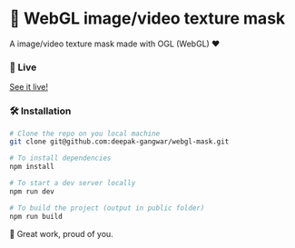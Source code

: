 # 🌿 WebGL image/video texture mask 

A image/video texture mask made with OGL (WebGL) ❤

### 👀 Live
[See it live!](mask.deepakgangwar.me)

### 🛠 Installation

```bash
# Clone the repo on you local machine
git clone git@github.com:deepak-gangwar/webgl-mask.git

# To install dependencies
npm install

# To start a dev server locally
npm run dev

# To build the project (output in public folder)
npm run build
```


👏 Great work, proud of you.
